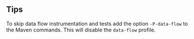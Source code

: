 ## Tips

To skip data flow instrumentation and tests add the option `-P-data-flow` to the Maven commands.
This will disable the `data-flow` profile.